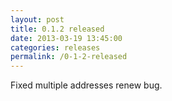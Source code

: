 ```yaml
---
layout: post
title: 0.1.2 released
date: 2013-03-19 13:45:00
categories: releases
permalink: /0-1-2-released
---
```


Fixed multiple addresses renew bug.



